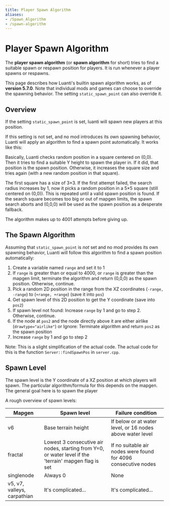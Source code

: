 ```yaml
---
title: Player Spawn Algorithm
aliases:
- /Spawn_Algorithm
- /spawn-algorithm
---
```


# Player Spawn Algorithm
The **player spawn algorithm** (or **spawn algorithm** for short) tries to find a suitable spawn or respawn position for players. It is run whenever a player spawns or respawns.

This page describes how Luanti's builtin spawn algorithm works, as of **version 5.7.0**. Note that individual mods and games can choose to override the spawning behavior. The setting `static_spawn_point` can also override it.

## Overview
If the setting `static_spawn_point` is set, luanti will spawn new players at this position.

If this setting is not set, and no mod introduces its own spawning behavior, Luanti will apply an algorithm to find a spawn point automatically. It works like this:

Basically, Luanti checks random position in a square centered on (0,0). Then it tries to find a suitable Y height to spawn the player in. If it did, that position is the spawn position. Otherwise, it increases the square size and tries again (with a new random position in that square).

The first square has a size of 3×3. If the first attempt failed, the search radius increases by 1, now it picks a random position in a 5×5 square (still centered on (0,0)). This is repeated until a valid spawn position is found. If the search square becomes too big or out of mapgen limits, the spawn search aborts and (0,0,0) will be used as the spawn position as a desperate fallback.

The algorithm makes up to 4001 attempts before giving up.

## The Spawn Algorithm
Assuming that `static_spawn_point` is *not* set and no mod provides its own spawning behavior, Luanti will follow this algorithm to find a spawn position automatically:

1. Create a variable named `range` and set it to 1
2. If `range` is greater than or equal to 4000, or `range` is greater than the mapgen limit, terminate the algorithm and return (0,0,0) as the spawn position. Otherwise, continue.
3. Pick a random 2D position in the range from the XZ coordinates (`-range, -range`) to (`+range, +range`) (save it into `pos`)
4. Get spawn level of this 2D position to get the Y coordinate (save into `pos2`)
5. If spawn level not found: Increase `range` by 1 and go to step 2. Otherwise, continue.
6. If the node at `pos2` and the node directly above it are either airlike (`drawtype="airlike"`) or Ignore: Terminate algorithm and return `pos2` as the spawn position
7. Increase `range` by 1 and go to step 2

Note: This is a slight simplification of the actual code. The actual code for this is the function `Server::findSpawnPos` in `server.cpp`.

## Spawn Level
The spawn level is the Y coordinate of a XZ position at which players will spawn. The particular algorithm/formula for this depends on the mapgen. The general goal here is to spawn the player

A rough overview of spawn levels:

| Mapgen                      | Spawn level                                                                                           | Failure condition                                              |
|-----------------------------|-------------------------------------------------------------------------------------------------------|----------------------------------------------------------------|
| v6                          | Base terrain height                                                                                   | If below or at water level, or 16 nodes above water level      |
| fractal                     | Lowest 3 consecutive air nodes, starting from Y=0, or water level if the 'terrain' mapgen flag is set | If no suitable air nodes were found for 4096 consecutive nodes |
| singlenode                  | Always 0                                                                                              | None                                                           |
| v5, v7, valleys, carpathian | It's complicated...                                                                                   | It's complicated...                                            |
